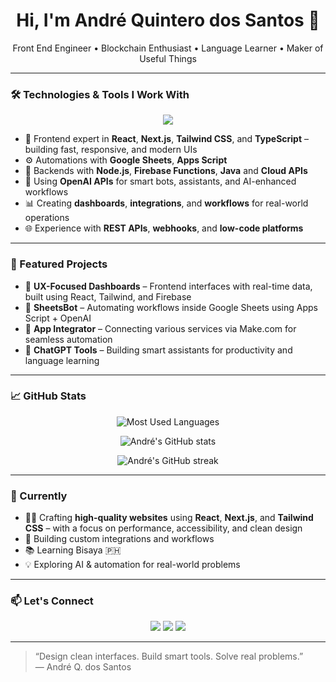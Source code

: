 <!-- Profile Header -->
<h1 align="center">Hi, I'm André Quintero dos Santos 👋</h1>
<p align="center">Front End Engineer • Blockchain Enthusiast • Language Learner • Maker of Useful Things</p>

---

### 🛠️ Technologies & Tools I Work With

<p align="center">
  <img src="https://skillicons.dev/icons?i=js,ts,nodejs,react,nextjs,tailwind,styledcomponents,redux,jest,npm,yarn,pnpm,vite,webpack,graphql,docker,html,css,angular,firebase,googlecloud,git,github,vscode,figma,solidity,java,git,github,githubactions," />
</p>

- 🎨 Frontend expert in **React**, **Next.js**, **Tailwind CSS**, and **TypeScript** – building fast, responsive, and modern UIs
- ⚙️ Automations with **Google Sheets**, **Apps Script**
- 🔧 Backends with **Node.js**, **Firebase Functions**, **Java** and **Cloud APIs**
- 🧠 Using **OpenAI APIs** for smart bots, assistants, and AI-enhanced workflows
- 📊 Creating **dashboards**, **integrations**, and **workflows** for real-world operations
- 🌐 Experience with **REST APIs**, **webhooks**, and **low-code platforms**

---

### 🚀 Featured Projects

- 🧭 **UX-Focused Dashboards** – Frontend interfaces with real-time data, built using React, Tailwind, and Firebase
- 🔄 **SheetsBot** – Automating workflows inside Google Sheets using Apps Script + OpenAI
- 🌉 **App Integrator** – Connecting various services via Make.com for seamless automation
- 🤖 **ChatGPT Tools** – Building smart assistants for productivity and language learning

---

 ### 📈 GitHub Stats
<p align="center">
  <img src="https://github-readme-stats.vercel.app/api/top-langs/?username=AndreQuintero&layout=compact&theme=radical&langs_count=8" alt="Most Used Languages" />
</p>
<p align="center">
  <img src="https://github-readme-stats.vercel.app/api?username=AndreQuintero&show_icons=true&theme=radical" alt="André's GitHub stats" />
</p>

<p align="center">
  <img src="https://github-readme-streak-stats.herokuapp.com/?user=AndreQuintero&theme=radical" alt="André's GitHub streak" />
</p>

---

### 🌱 Currently

- 🧑‍💻 Crafting **high-quality websites** using **React**, **Next.js**, and **Tailwind CSS** – with a focus on performance, accessibility, and clean design
- 🚀 Building custom integrations and workflows
- 📚 Learning Bisaya 🇵🇭
- 💡 Exploring AI & automation for real-world problems

---

### 📫 Let's Connect

<p align="center">
  <a href="https://www.linkedin.com/in/andrequintero"><img src="https://img.shields.io/badge/LinkedIn-blue?style=for-the-badge&logo=linkedin"></a>
  <a href="mailto:andre.quintero96@gmail.com"><img src="https://img.shields.io/badge/Email-D14836?style=for-the-badge&logo=gmail&logoColor=white"></a>
    <a href="https://www.facebook.com/andre.quintero.37"><img src="https://img.shields.io/badge/Facebook-1877F2?style=for-the-badge&logo=facebook&logoColor=white"></a>
</p>

---

> “Design clean interfaces. Build smart tools. Solve real problems.”  
> — André Q. dos Santos
